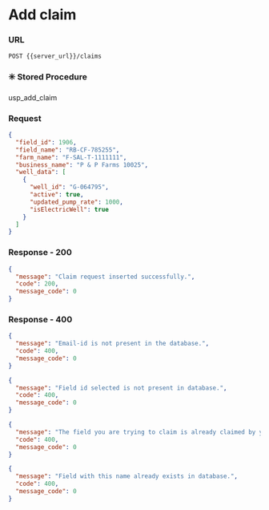 # Add claim

### URL

```:no-line-numbers
POST {{server_url}}/claims
```
### :eight_spoked_asterisk: Stored Procedure
<div class="custom-container tip">
<p>usp_add_claim</p>
</div>

### Request

```json
{
  "field_id": 1906,
  "field_name": "RB-CF-785255",
  "farm_name": "F-SAL-T-1111111",
  "business_name": "P & P Farms 10025",
  "well_data": [
    {
      "well_id": "G-064795",
      "active": true,
      "updated_pump_rate": 1000,
      "isElectricWell": true
    }
  ]
}
```

### Response - 200

```json
{
  "message": "Claim request inserted successfully.",
  "code": 200,
  "message_code": 0
}
```

### Response - 400

<CodeGroup>
<CodeGroupItem title="Invalid Code" active>

```json
{
  "message": "Email-id is not present in the database.",
  "code": 400,
  "message_code": 0
}
```

</CodeGroupItem>
<CodeGroupItem title="Invalid Field">

```json
{
  "message": "Field id selected is not present in database.",
  "code": 400,
  "message_code": 0
}
```

</CodeGroupItem>
<CodeGroupItem title="Already Claimed">

```json
{
  "message": "The field you are trying to claim is already claimed by you.",
  "code": 400,
  "message_code": 0
}
```

</CodeGroupItem>
<CodeGroupItem title="Existing Name">

```json
{
  "message": "Field with this name already exists in database.",
  "code": 400,
  "message_code": 0
}
```

</CodeGroupItem>
</CodeGroup>
